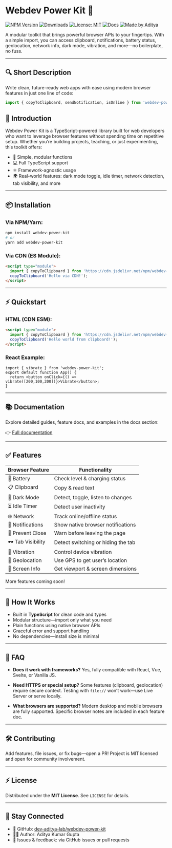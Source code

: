 # Webdev Power Kit 🚀

[![NPM Version](https://img.shields.io/npm/v/webdev-power-kit?color=blue&label=npm%20version)](https://www.npmjs.com/package/webdev-power-kit)
[![Downloads](https://img.shields.io/npm/dt/webdev-power-kit?color=green&label=downloads)](https://www.npmjs.com/package/webdev-power-kit)
[![License: MIT](https://img.shields.io/badge/License-MIT-yellow.svg)](https://opensource.org/licenses/MIT)
[![Docs](https://img.shields.io/badge/docs-read-0984e3?logo=hashnode)](https://webdev-power-kit.hashnode.space/docs/introduction)
[![Made by Aditya](https://img.shields.io/badge/made%20by-Aditya%20Kumar%20Gupta-blueviolet)](https://github.com/dev-aditya-lab)


A modular toolkit that brings powerful browser APIs to your fingertips. With a simple import, you can access clipboard, notifications, battery status, geolocation, network info, dark mode, vibration, and more—no boilerplate, no fuss.

---

## 🔍 Short Description

Write clean, future-ready web apps with ease using modern browser features in just one line of code:

```js
import { copyToClipboard, sendNotification, isOnline } from 'webdev-power-kit';
````


## 📌 Introduction

Webdev Power Kit is a TypeScript-powered library built for web developers who want to leverage browser features without spending time on repetitive setup. Whether you’re building projects, teaching, or just experimenting, this toolkit offers:

* 🧱 Simple, modular functions
* 💻 Full TypeScript support
* ⚛️ Framework-agnostic usage
* 🌍 Real-world features: dark mode toggle, idle timer, network detection, tab visibility, and more

---

## 📦 Installation

### Via NPM/Yarn:

```bash
npm install webdev-power-kit
# or
yarn add webdev-power-kit
```

### Via CDN (ES Module):

```html
<script type="module">
  import { copyToClipboard } from 'https://cdn.jsdelivr.net/npm/webdev-power-kit/+esm';
  copyToClipboard('Hello via CDN!');
</script>
```

---

## ⚡ Quickstart

### HTML (CDN ESM):

```html
<script type="module">
  import { copyToClipboard } from 'https://cdn.jsdelivr.net/npm/webdev-power-kit/+esm';
  copyToClipboard('Hello world from clipboard!');
</script>
```

### React Example:

```tsx
import { vibrate } from 'webdev-power-kit';
export default function App() {
  return <button onClick={() => vibrate([200,100,200])}>Vibrate</button>;
}
```

---

## 📚 Documentation

Explore detailed guides, feature docs, and examples in the docs section:

👉 [Full documentation](https://webdev-power-kit.hashnode.space/docs/introduction)

---

## ✅ Features

| Browser Feature   | Functionality                      |
| ----------------- | ---------------------------------- |
| 🔋 Battery        | Check level & charging status      |
| 📋 Clipboard      | Copy & read text                   |
| 🌙 Dark Mode      | Detect, toggle, listen to changes  |
| ⏳ Idle Timer      | Detect user inactivity             |
| 🌐 Network        | Track online/offline status        |
| 📢 Notifications  | Show native browser notifications  |
| 🛑 Prevent Close  | Warn before leaving the page       |
| 🕶 Tab Visibility | Detect switching or hiding the tab |
| 📳 Vibration      | Control device vibration           |
| 📍 Geolocation    | Use GPS to get user’s location     |
| 📐 Screen Info    | Get viewport & screen dimensions   |

More features coming soon!

---

## 🧩 How It Works

* Built in **TypeScript** for clean code and types
* Modular structure—import only what you need
* Plain functions using native browser APIs
* Graceful error and support handling
* No dependencies—install size is minimal

---

## 📝 FAQ

* **Does it work with frameworks?**
  Yes, fully compatible with React, Vue, Svelte, or Vanilla JS.

* **Need HTTPS or special setup?**
  Some features (clipboard, geolocation) require secure context. Testing with `file://` won’t work—use Live Server or serve locally.

* **What browsers are supported?**
  Modern desktop and mobile browsers are fully supported. Specific browser notes are included in each feature doc.

---

## 🛠 Contributing

Add features, file issues, or fix bugs—open a PR!
Project is MIT licensed and open for community involvement.

---

## ⚡ License

Distributed under the **MIT License**.
See `LICENSE` for details.

---

## 🔗 Stay Connected

* 📘 GitHub: [dev-aditya-lab/webdev-power-kit](https://github.com/dev-aditya-lab/webdev-power-kit)
* 🧑‍💻 Author: Aditya Kumar Gupta
* 💬 Issues & feedback: via GitHub issues or pull requests

